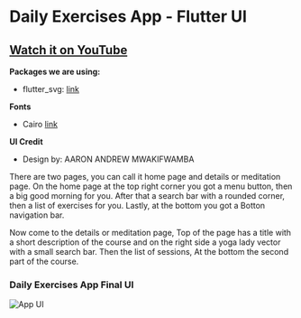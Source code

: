 # Daily Exercises App - Flutter UI

## [Watch it on YouTube](https://youtu.be/qQ75cxc5q8o)

**Packages we are using:**

- flutter_svg: [link](https://pub.dev/packages/flutter_svg)

**Fonts**

- Cairo [link](https://fonts.google.com/specimen/Cairo)

**UI Credit**

- Design by: AARON ANDREW MWAKIFWAMBA

There are two pages, you can call it home page and details or meditation page. On the home page at the top right corner you got a menu button, then a big good morning for you. After that a search bar with a rounded corner, then a list of exercises for you. Lastly, at the bottom you got a Botton navigation bar.

Now come to the details or meditation page, Top of the page has a title with a short description of the course and on the right side a yoga lady vector with a small search bar. Then the list of sessions, At the bottom the second part of the course.


### Daily Exercises App Final UI

![App UI](/ui.png)
